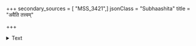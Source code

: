 +++
secondary_sources = [ "MSS_3421",]
jsonClass = "Subhaashita"
title = "अवैति तत्त्वम्"

+++

<details><summary>Text</summary>

अवैति तत्त्वं सदसत्त्वलक्षणं विना विशेषं विपरीतरोचनः।  
यदृच्छया मत्तवदस्तचेतनो जनो जिनानां वचनात् पराङ्मुखः॥
</details>
